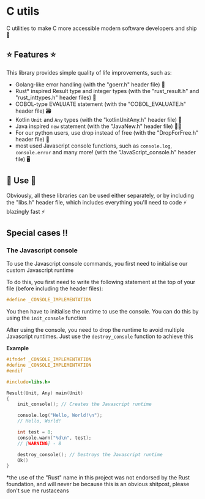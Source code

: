 # C utils 

C utilities to make C more accessible modern software developers and ship :rocket:

## :star: Features :star:

This library provides simple quality of life improvements, such as:

- Golang-like error handling (with the "goerr.h" header file) :star_struck: 
- Rust\* inspired Result type and integer types (with the "rust_result.h" and "rust_inttypes.h" header files) :crab: 
- COBOL-type EVALUATE statement (with the "COBOL_EVALUATE.h" header file) :card_file_box: 
- Kotlin `Unit` and `Any` types (with the "kotlinUnitAny.h" header file) :seedling:
- Java inspired `new` statement (with the "JavaNew.h" header file) :technologist:
- For our python users, use drop instead of free (with the "DropForFree.h" header file) :snake:
- most used Javascript console functions, such as `console.log`, `console.error` and many more! (with the "JavaScript_console.h" header file) :desktop_computer:

## :wrench: Use :wrench:

Obviously, all these libraries can be used either separately, or by including the "libs.h" header file, which includes everything you'll need to code :zap: blazingly fast :zap: 

## Special cases :bangbang:

### The Javascript console

To use the Javascript console commands, you first need to initialise our custom Javascript runtime

To do this, you first need to write the following statement at the top of your file (before including the header files):
```c
#define _CONSOLE_IMPLEMENTATION
```

You then have to initialise the runtime to use the console. You can do this by using the `init_console` function

After using the console, you need to drop the runtime to avoid multiple Javascript runtimes. Just use the `destroy_console` function to achieve this

**Example**

```c
#ifndef _CONSOLE_IMPLEMENTATION
#define _CONSOLE_IMPLEMENTATION
#endif

#include<libs.h>

Result(Unit, Any) main(Unit)
{
    init_console(); // Creates the Javascript runtime

    console.log("Hello, World!\n"); 
    // Hello, World!

    int test = 8;
    console.warn("%d\n", test);
    // [WARNING] - 8

    destroy_console(); // Destroys the Javascript runtime
    Ok()
}
```

\*the use of the "Rust" name in this project was not endorsed by the Rust foundation, and will never be because this is an obvious shitpost, please don't sue me rustaceans
